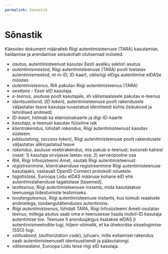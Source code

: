 ```yaml
---
permalink: Sonastik
---
```


# Sõnastik

Käesolev dokument määratleb Riigi autentimisteenuse (TARA) kasutamise, haldamise ja arendamise seisukohalt olulisemad mõisted.

- _asutus_, autentimisteenust kasutav Eesti avaliku sektori asutus
- _autentimismeetod_, Riigi autentimisteenuse (TARA) poolt toetatav autentimismeetod, nt m-ID, ID-kaart, välisriigi eIDga autentimine eIDASe mõistes
- _autentimisteenus_, RIA pakutav Riigi autentimisteenus (TARA)
- _eestlane_ - Eesti eID kasutaja.
- _e-teenus_, asutuse poolt kasutajale, sh välismaalasele pakutav e-teenus
- _identsustõend_, (_ID token_), autentimisteenuse poolt rakendusele väljastatav teave kasutaja tuvastatud identiteedi kohta (isikukood ja tehnilised andmed)
- _ID-kaart_, hõlmab ka elamisloakaarte ja digi-ID-kaarte
- _kasutaja_, e-teenust kasutav füüsiline isik
- _klientrakendus_, lühidalt _rakendus_, Riigi autentimisteenust kasutav süsteem.
- _pääsutalong_, (_access token_), Riigi autentimisteenuse poolt rakendusele väljastatav allkirjastatud teave
- _rakendus_, asutuse veebirakendus, mis pakub e-teenust; koosneb kahest osast: 1) kasutaja sirvijasse laetav osa; 2) serveripoolne osa
- _RIA_, Riigi Infosüsteemi Amet, osutab Riigi autentimisteenust.
- _registreerimine_, klientrakenduse registreerimine Riigi autentimisteenuse kasutajaks, vastavalt OpenID Connect protokolli nõuetele.
- _tagatistase_, Euroopa Liidu eIDAS määruse kohane eID ehk autentimislahenduse tagatistase [tasemed].
- _testteenus_, Riigi autentimisteenuse instants, mida kasutatakse teenusega liidestumiste testimiseks.
- _toodanguteenus_, Riigi autentimisteenuse instants, kus toimub reaalsete andmetega, toodangutähenduses autentimine.
- _Riigi autentimisteenus_, lühidalt TARA, Riigi Infosüsteemi Ameti  osutatav teenus, millega asutus saab oma e-teenusesse lisada mobiil-ID kasutaja autentimise toe. Teenuse II arendusjärgus lisatakse eIDAS jt autentimismeetodite tugi, hiljem võimalik, et ka ühekordse sisselogimise (SSO) tugi.
- _volituskood_, (_authorization code_), juhuarv, mille esitamisel rakendus saab autentimisteenuselt identsustõendi ja pääsutalongi.
- _välismaalane_, Euroopa Liidu teise riigi eID kasutaja.
